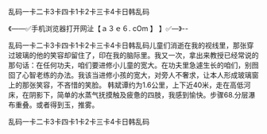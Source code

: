 乱码一卡二卡3卡四卡1卡2卡三卡4卡日韩乱码

《——✅手机浏览器打开网沚【ａ３ｅ６. cOm 】 】✅—》--

乱码一卡二卡3卡四卡1卡2卡三卡4卡日韩乱码儿童们消逝在我的视线里，那张穿过玻璃的他的笑容却留住了，印在我的脑际里。我又一次，拿出来教授已经常说的那句话：在任何功夫，咱们要进修小儿童的宽大。在功夫里急遽生长的咱们，别囫囵了心智老练的办法。我该当进修小孩的宽大，对旁人不奢求，让本人形成玻璃窗上的那张笑容，不吝惜的笑脸。
韩斌谭约为1.6公里，上下近40米，走在高低河床，在阴影下，简单的水蒸气抚摸触及疲惫的四肢，我感到愉快。步骤68.分层瀑布重叠。或者得到玉，推雾。





乱码一卡二卡3卡四卡1卡2卡三卡4卡日韩乱码
